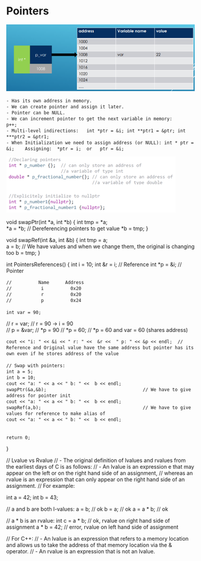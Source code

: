 # Pointers


![](Images/pointer.png)

    - Has its own address in memory.
    - We can create pointer and assign it later.
    - Pointer can be NULL. 
    - We can increment pointer to get the next variable in memory:     p++;
    - Multi-level indirections:   int *ptr = &i; int **ptr1 = &ptr; int ***ptr2 = &ptr1;  
    - When Initialization we need to assign address (or NULL): int * ptr = &i;    Assigning:  *ptr = i;  or   ptr = &i;    

![](Images/declaringPointers.png)


void swapPtr(int *a, int *b)
{
   int tmp = *a;  
   *a = *b;         // Dereferencing pointers to get value
   *b = tmp;
}

void swapRef(int &a, int &b)
{
  int tmp = a;      
  a = b;            // We have values and when we change them, the original is changing too
  b = tmp;
}

int PointersReferences()
{
    int i = 10;
    int &r = i;         // Reference
    int *p = &i;        // Pointer
    
    //          Name      Address
    //           i          0x20
    //           r          0x20
    //           p          0x24
    
    int var = 90;
    
  //  r = var;         // r = 90 -> i = 90    
  //  p = &var;        // *p = 90 
  //  *p = 60;         // *p = 60  and var = 60  (shares address)    
  
    cout << "i: " << &i << " r: " <<  &r <<  " p: " << &p << endl;  // Reference and Original value have the same address but pointer has its own even if he stores address of the value
        
    // Swap with pointers:
    int a = 5;
    int b = 10;
    cout << "a: " << a << " b: " <<  b << endl;     
    swapPtr(&a,&b);                                    // We have to give address for pointer init                 
    cout << "a: " << a << " b: " <<  b << endl;         
    swapRef(a,b);                                      // We have to give values for reference to make alias of
    cout << "a: " << a << " b: " <<  b << endl;      
  
        
	return 0;
}


// Lvalue vs Rvalue
//  - The original definition of lvalues and rvalues from the earliest days of C is as follows: 
//      - An lvalue is an expression e that may appear on the left or on the right hand side of an assignment, 
//        whereas an rvalue is an expression that can only appear on the right hand side of an assignment. 
//  For example:

  int a = 42;
  int b = 43;

  // a and b are both l-values:
  a = b; // ok
  b = a; // ok
  a = a * b; // ok

  // a * b is an rvalue:
  int c = a * b; // ok, rvalue on right hand side of assignment
  a * b = 42; // error, rvalue on left hand side of assignment

// For C++: 
//  - An lvalue is an expression that refers to a memory location and allows us to take the address of that memory location via the & operator. 
//  - An rvalue is an expression that is not an lvalue. 
